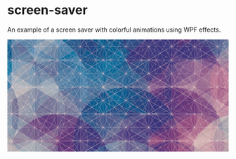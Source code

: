 # screen-saver
An example of a screen saver with colorful animations using WPF effects.

![Output sample](https://raw.githubusercontent.com/salih-demir/screen-saver/master/screen-saver.gif)
